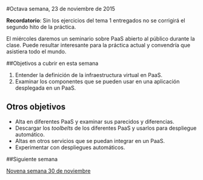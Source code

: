#Octava semana, 23 de noviembre de 2015

**Recordatorio**: Sin los ejercicios del tema 1 entregados no se corrigirá
el segundo hito de la práctica. 

El miércoles daremos un seminario sobre PaaS abierto al público
durante la clase. Puede
resultar interesante para la práctica actual y convendría que
asistiera todo el mundo. 

##Objetivos a cubrir en esta semana

1. Entender la definición de la infraestructura virtual en PaaS.
2. Examinar los componentes que se pueden usar en una aplicación
   desplegada en un PaaS.

## Otros objetivos

* Alta en diferentes PaaS y examinar sus parecidos y diferencias.
* Descargar los *toolbelts* de los diferentes PaaS y usarlos para
  despliegue automático.
* Altas en otros servicios que se puedan integrar en un PaaS.
* Experimentar con despliegues automáticos. 

##Siguiente semana

[Novena semana 30 de noviembre](9-semana.md) 
